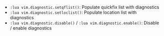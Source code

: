 - `:lua vim.diagnostic.setqflist()`: Populate quickfix list with diagnostics
- `:lua vim.diagnostic.setloclist()`: Populate location list with diagnostics
- `:lua vim.diagnostic.disable()` / `:lua vim.diagnostic.enable()`: Disable / enable diagnostics
